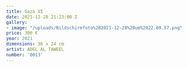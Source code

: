```yaml
---
title: Gaza VI
date: 2021-12-28 21:23:00 Z
gallery:
- image: "/uploads/Bildschirmfoto%202021-12-28%20um%2022.09.57.png"
price: 300 €
year: 2021
dimensions: 36 x 24 cm
artist: ADEL AL TAWEEL
number: '0013'
---
```


